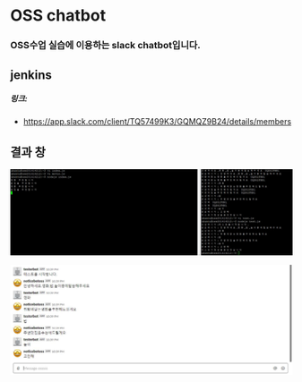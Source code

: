 # OSS chatbot
### OSS수업 실습에 이용하는 slack chatbot입니다.
 
## jenkins 

##### 링크:

- https://app.slack.com/client/TQ57499K3/GQMQZ9B24/details/members

## 결과 창

![pr](./pr.JPG)

![sr](./sr.JPG)

